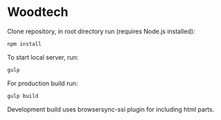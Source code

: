 # Woodtech

Clone repository, in root directory run (requires Node.js installed):

```bash
npm install
```
To start local server, run:

```bash
gulp
```
For production build run:
```bash
gulp build
```
Development build uses browsersync-ssi plugin for including html parts.
